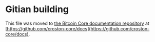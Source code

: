 Gitian building
================

This file was moved to [the Bitcoin Core documentation repository](https://github.com/croston-core/docs/blob/master/gitian-building.md) at [https://github.com/croston-core/docs](https://github.com/croston-core/docs).
